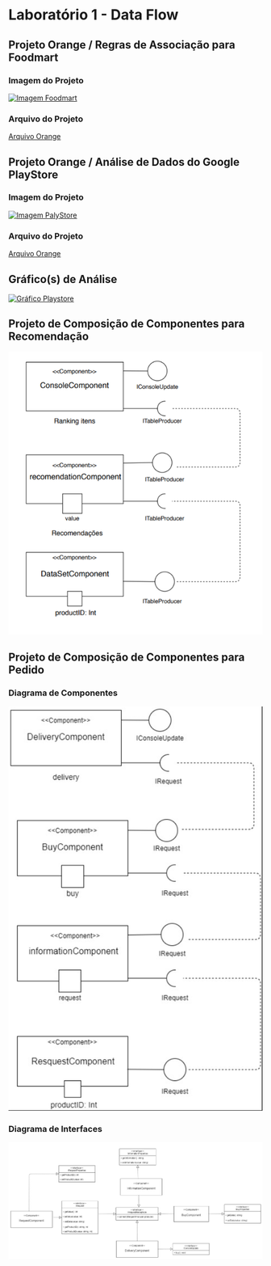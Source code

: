 # Laboratório 1 - Data Flow

## Projeto Orange / Regras de Associação para Foodmart

### Imagem do Projeto

[![Imagem Foodmart](https://github.com/arupuertas/inf331-componentizacao-e-reuso-de-software/blob/master/laboratorio1/imagens/Supermarket%20-%20Aru%C3%A3%20INF331%20-%20Imagem.PNG)](https://github.com/arupuertas/inf331-componentizacao-e-reuso-de-software/blob/master/laboratorio1/imagens/Supermarket%20-%20Aru%C3%A3%20INF331%20-%20Imagem.PNG)

### Arquivo do Projeto

[Arquivo Orange](link)

## Projeto Orange / Análise de Dados do Google PlayStore

### Imagem do Projeto

[![Imagem PalyStore](https://github.com/arupuertas/inf331-componentizacao-e-reuso-de-software/blob/master/laboratorio1/imagens/Playstore%20Diagrama%20-%20Aru%C3%A3%20INF331%20-%20Imagem.PNG)](https://github.com/arupuertas/inf331-componentizacao-e-reuso-de-software/blob/master/laboratorio1/imagens/Playstore%20Diagrama%20-%20Aru%C3%A3%20INF331%20-%20Imagem.PNG)

### Arquivo do Projeto

[Arquivo Orange](link)

## Gráfico(s) de Análise

[![Gráfico Playstore](https://github.com/arupuertas/inf331-componentizacao-e-reuso-de-software/blob/master/laboratorio1/imagens/Playstore%20-%20Aru%C3%A3%20INF331%20-%20Imagem.png)](https://github.com/arupuertas/inf331-componentizacao-e-reuso-de-software/blob/master/laboratorio1/imagens/Playstore%20-%20Aru%C3%A3%20INF331%20-%20Imagem.png)

## Projeto de Composição de Componentes para Recomendação

[![Projeto de Composição de Componentes para Recomendação](https://github.com/arupuertas/inf331-componentizacao-e-reuso-de-software/blob/master/laboratorio1/imagens/Composi%C3%A7%C3%A3o%20Recomenda%C3%A7%C3%A3o.PNG)](https://github.com/arupuertas/inf331-componentizacao-e-reuso-de-software/blob/master/laboratorio1/imagens/Composi%C3%A7%C3%A3o%20Recomenda%C3%A7%C3%A3o.PNG)

## Projeto de Composição de Componentes para Pedido


### Diagrama de Componentes

[![Diagrama de Componentes](https://github.com/arupuertas/inf331-componentizacao-e-reuso-de-software/blob/master/laboratorio1/imagens/Composi%C3%A7%C3%A3o%20Pedido%20Fluxo.PNG)](https://github.com/arupuertas/inf331-componentizacao-e-reuso-de-software/blob/master/laboratorio1/imagens/Composi%C3%A7%C3%A3o%20Pedido%20Fluxo.PNG)


### Diagrama de Interfaces

[![Diagrama de Interfaces](https://github.com/arupuertas/inf331-componentizacao-e-reuso-de-software/blob/master/laboratorio1/imagens/Composi%C3%A7%C3%A3o%20Pedido%20UML.PNG)](https://github.com/arupuertas/inf331-componentizacao-e-reuso-de-software/blob/master/laboratorio1/imagens/Composi%C3%A7%C3%A3o%20Pedido%20UML.PNG)


